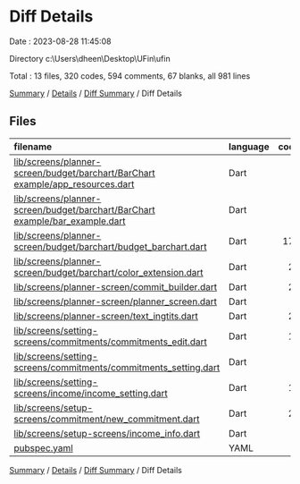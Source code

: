# Diff Details

Date : 2023-08-28 11:45:08

Directory c:\\Users\\dheen\\Desktop\\UFin\\ufin

Total : 13 files,  320 codes, 594 comments, 67 blanks, all 981 lines

[Summary](results.md) / [Details](details.md) / [Diff Summary](diff.md) / Diff Details

## Files
| filename | language | code | comment | blank | total |
| :--- | :--- | ---: | ---: | ---: | ---: |
| [lib/screens/planner-screen/budget/barchart/BarChart example/app_resources.dart](/lib/screens/planner-screen/budget/barchart/BarChart%20example/app_resources.dart) | Dart | 0 | 0 | 1 | 1 |
| [lib/screens/planner-screen/budget/barchart/BarChart example/bar_example.dart](/lib/screens/planner-screen/budget/barchart/BarChart%20example/bar_example.dart) | Dart | 0 | 604 | 38 | 642 |
| [lib/screens/planner-screen/budget/barchart/budget_barchart.dart](/lib/screens/planner-screen/budget/barchart/budget_barchart.dart) | Dart | 175 | 1 | 12 | 188 |
| [lib/screens/planner-screen/budget/barchart/color_extension.dart](/lib/screens/planner-screen/budget/barchart/color_extension.dart) | Dart | 23 | 0 | 3 | 26 |
| [lib/screens/planner-screen/commit_builder.dart](/lib/screens/planner-screen/commit_builder.dart) | Dart | 23 | 2 | 0 | 25 |
| [lib/screens/planner-screen/planner_screen.dart](/lib/screens/planner-screen/planner_screen.dart) | Dart | 2 | 2 | 0 | 4 |
| [lib/screens/planner-screen/text_ingtits.dart](/lib/screens/planner-screen/text_ingtits.dart) | Dart | 27 | 0 | 4 | 31 |
| [lib/screens/setting-screens/commitments/commitments_edit.dart](/lib/screens/setting-screens/commitments/commitments_edit.dart) | Dart | 18 | -15 | 7 | 10 |
| [lib/screens/setting-screens/commitments/commitments_setting.dart](/lib/screens/setting-screens/commitments/commitments_setting.dart) | Dart | 8 | 0 | 0 | 8 |
| [lib/screens/setting-screens/income/income_setting.dart](/lib/screens/setting-screens/income/income_setting.dart) | Dart | 12 | 0 | 0 | 12 |
| [lib/screens/setup-screens/commitment/new_commitment.dart](/lib/screens/setup-screens/commitment/new_commitment.dart) | Dart | 29 | 0 | 0 | 29 |
| [lib/screens/setup-screens/income_info.dart](/lib/screens/setup-screens/income_info.dart) | Dart | 2 | 0 | 2 | 4 |
| [pubspec.yaml](/pubspec.yaml) | YAML | 1 | 0 | 0 | 1 |

[Summary](results.md) / [Details](details.md) / [Diff Summary](diff.md) / Diff Details